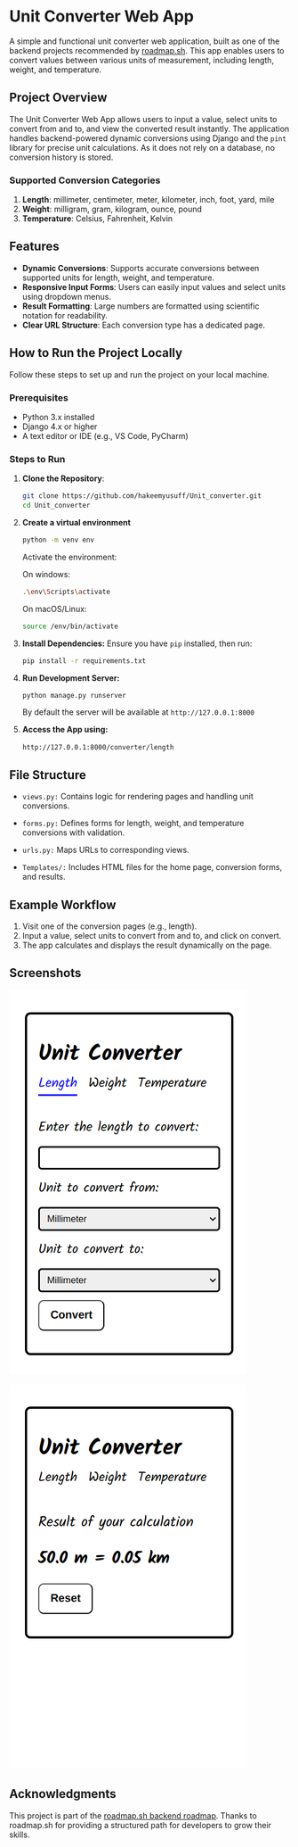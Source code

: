 # Unit Converter Web App

A simple and functional unit converter web application, built as one of the backend projects recommended by [roadmap.sh](https://roadmap.sh/projects/unit-converter). This app enables users to convert values between various units of measurement, including length, weight, and temperature.

## Project Overview

The Unit Converter Web App allows users to input a value, select units to convert from and to, and view the converted result instantly. The application handles backend-powered dynamic conversions using Django and the `pint` library for precise unit calculations. As it does not rely on a database, no conversion history is stored.

### Supported Conversion Categories

1. **Length**: millimeter, centimeter, meter, kilometer, inch, foot, yard, mile
2. **Weight**: milligram, gram, kilogram, ounce, pound
3. **Temperature**: Celsius, Fahrenheit, Kelvin

## Features

- **Dynamic Conversions**: Supports accurate conversions between supported units for length, weight, and temperature.
- **Responsive Input Forms**: Users can easily input values and select units using dropdown menus.
- **Result Formatting**: Large numbers are formatted using scientific notation for readability.
- **Clear URL Structure**: Each conversion type has a dedicated page.

## How to Run the Project Locally

Follow these steps to set up and run the project on your local machine.

### Prerequisites

- Python 3.x installed
- Django 4.x or higher
- A text editor or IDE (e.g., VS Code, PyCharm)

### Steps to Run

1. **Clone the Repository**:

   ```bash
   git clone https://github.com/hakeemyusuff/Unit_converter.git
   cd Unit_converter
   ```

2. **Create a virtual environment**

    ```bash
    python -m venv env
    ```

    Activate the environment:

    On windows:

    ```bash
    .\env\Scripts\activate
    ```

    On macOS/Linux:

    ```bash
    source /env/bin/activate
    ```

3. **Install Dependencies:** Ensure you have ```pip``` installed, then run:

    ```bash
    pip install -r requirements.txt
    ```

4. **Run Development Server:**

    ```bash
    python manage.py runserver
    ```

    By default the server will be available at ```http://127.0.0.1:8000```

5. **Access the App using:**

    ```http://127.0.0.1:8000/converter/length```

## File Structure

- ```views.py:``` Contains logic for rendering pages and handling unit conversions.

- ```forms.py:``` Defines forms for length, weight, and temperature conversions with validation.

- ```urls.py:``` Maps URLs to corresponding views.

- ```Templates/:```  Includes HTML files for the home page, conversion forms, and results.

## Example Workflow

1. Visit one of the conversion pages (e.g., length).
2. Input a value, select units to convert from and to, and click on convert.
3. The app calculates and displays the result dynamically on the page.

## Screenshots

![Before calculation](image.png)

![After conversion](image-1.png)

## Acknowledgments

This project is part of the [roadmap.sh backend roadmap](https://roadmap.sh/projects/unit-converter). Thanks to roadmap.sh for providing a structured path for developers to grow their skills.

